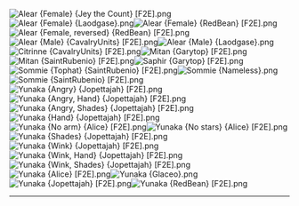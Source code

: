 ![Alear {Female} {Jey the Count} [F2E].png](https://raw.githubusercontent.com/Klokinator/FE-Repo/main/Portrait%20Repository/FE17%20Mugs%20(Engage)/Alear%20(Female)%20%7BJey%20the%20Count%7D%20%5BF2E%5D.png "Alear {Female} {Jey the Count} [F2E].png")![Alear {Female} {Laodgase}.png](https://raw.githubusercontent.com/Klokinator/FE-Repo/main/Portrait%20Repository/FE17%20Mugs%20(Engage)/Alear%20(Female)%20%7BLaodgase%7D.png "Alear {Female} {Laodgase}.png")![Alear {Female} {RedBean} [F2E].png](https://raw.githubusercontent.com/Klokinator/FE-Repo/main/Portrait%20Repository/FE17%20Mugs%20(Engage)/Alear%20(Female)%20%7BRedBean%7D%20%5BF2E%5D.png "Alear {Female} {RedBean} [F2E].png")![Alear {Female, reversed} {RedBean} [F2E].png](https://raw.githubusercontent.com/Klokinator/FE-Repo/main/Portrait%20Repository/FE17%20Mugs%20(Engage)/Alear%20(Female,%20reversed)%20%7BRedBean%7D%20%5BF2E%5D.png "Alear {Female, reversed} {RedBean} [F2E].png")![Alear {Male} {CavalryUnits} [F2E].png](https://raw.githubusercontent.com/Klokinator/FE-Repo/main/Portrait%20Repository/FE17%20Mugs%20(Engage)/Alear%20(Male)%20%7BCavalryUnits%7D%20%5BF2E%5D.png "Alear {Male} {CavalryUnits} [F2E].png")![Alear {Male} {Laodgase}.png](https://raw.githubusercontent.com/Klokinator/FE-Repo/main/Portrait%20Repository/FE17%20Mugs%20(Engage)/Alear%20(Male)%20%7BLaodgase%7D.png "Alear {Male} {Laodgase}.png")![Citrinne {CavalryUnits} [F2E].png](https://raw.githubusercontent.com/Klokinator/FE-Repo/main/Portrait%20Repository/FE17%20Mugs%20(Engage)/Citrinne%20%7BCavalryUnits%7D%20%5BF2E%5D.png "Citrinne {CavalryUnits} [F2E].png")![Mitan {Garytop} [F2E].png](https://raw.githubusercontent.com/Klokinator/FE-Repo/main/Portrait%20Repository/FE17%20Mugs%20(Engage)/Mitan%20%7BGarytop%7D%20%5BF2E%5D.png "Mitan {Garytop} [F2E].png")![Mitan {SaintRubenio} [F2E].png](https://raw.githubusercontent.com/Klokinator/FE-Repo/main/Portrait%20Repository/FE17%20Mugs%20(Engage)/Mitan%20%7BSaintRubenio%7D%20%5BF2E%5D.png "Mitan {SaintRubenio} [F2E].png")![Saphir {Garytop} [F2E].png](https://raw.githubusercontent.com/Klokinator/FE-Repo/main/Portrait%20Repository/FE17%20Mugs%20(Engage)/Saphir%20%7BGarytop%7D%20%5BF2E%5D.png "Saphir {Garytop} [F2E].png")![Sommie {Tophat} {SaintRubenio} [F2E].png](https://raw.githubusercontent.com/Klokinator/FE-Repo/main/Portrait%20Repository/FE17%20Mugs%20(Engage)/Sommie%20(Tophat)%20%7BSaintRubenio%7D%20%5BF2E%5D.png "Sommie {Tophat} {SaintRubenio} [F2E].png")![Sommie {Nameless}.png](https://raw.githubusercontent.com/Klokinator/FE-Repo/main/Portrait%20Repository/FE17%20Mugs%20(Engage)/Sommie%20%7BNameless%7D.png "Sommie {Nameless}.png")![Sommie {SaintRubenio} [F2E].png](https://raw.githubusercontent.com/Klokinator/FE-Repo/main/Portrait%20Repository/FE17%20Mugs%20(Engage)/Sommie%20%7BSaintRubenio%7D%20%5BF2E%5D.png "Sommie {SaintRubenio} [F2E].png")![Yunaka {Angry} {Jopettajah} [F2E].png](https://raw.githubusercontent.com/Klokinator/FE-Repo/main/Portrait%20Repository/FE17%20Mugs%20(Engage)/Yunaka%20(Angry)%20%7BJopettajah%7D%20%5BF2E%5D.png "Yunaka {Angry} {Jopettajah} [F2E].png")![Yunaka {Angry, Hand} {Jopettajah} [F2E].png](https://raw.githubusercontent.com/Klokinator/FE-Repo/main/Portrait%20Repository/FE17%20Mugs%20(Engage)/Yunaka%20(Angry,%20Hand)%20%7BJopettajah%7D%20%5BF2E%5D.png "Yunaka {Angry, Hand} {Jopettajah} [F2E].png")![Yunaka {Angry, Shades} {Jopettajah} [F2E].png](https://raw.githubusercontent.com/Klokinator/FE-Repo/main/Portrait%20Repository/FE17%20Mugs%20(Engage)/Yunaka%20(Angry,%20Shades)%20%7BJopettajah%7D%20%5BF2E%5D.png "Yunaka {Angry, Shades} {Jopettajah} [F2E].png")![Yunaka {Hand} {Jopettajah} [F2E].png](https://raw.githubusercontent.com/Klokinator/FE-Repo/main/Portrait%20Repository/FE17%20Mugs%20(Engage)/Yunaka%20(Hand)%20%7BJopettajah%7D%20%5BF2E%5D.png "Yunaka {Hand} {Jopettajah} [F2E].png")![Yunaka {No arm} {Alice} [F2E].png](https://raw.githubusercontent.com/Klokinator/FE-Repo/main/Portrait%20Repository/FE17%20Mugs%20(Engage)/Yunaka%20(No%20arm)%20%7BAlice%7D%20%5BF2E%5D.png "Yunaka {No arm} {Alice} [F2E].png")![Yunaka {No stars} {Alice} [F2E].png](https://raw.githubusercontent.com/Klokinator/FE-Repo/main/Portrait%20Repository/FE17%20Mugs%20(Engage)/Yunaka%20(No%20stars)%20%7BAlice%7D%20%5BF2E%5D.png "Yunaka {No stars} {Alice} [F2E].png")![Yunaka {Shades} {Jopettajah} [F2E].png](https://raw.githubusercontent.com/Klokinator/FE-Repo/main/Portrait%20Repository/FE17%20Mugs%20(Engage)/Yunaka%20(Shades)%20%7BJopettajah%7D%20%5BF2E%5D.png "Yunaka {Shades} {Jopettajah} [F2E].png")![Yunaka {Wink} {Jopettajah} [F2E].png](https://raw.githubusercontent.com/Klokinator/FE-Repo/main/Portrait%20Repository/FE17%20Mugs%20(Engage)/Yunaka%20(Wink)%20%7BJopettajah%7D%20%5BF2E%5D.png "Yunaka {Wink} {Jopettajah} [F2E].png")![Yunaka {Wink, Hand} {Jopettajah} [F2E].png](https://raw.githubusercontent.com/Klokinator/FE-Repo/main/Portrait%20Repository/FE17%20Mugs%20(Engage)/Yunaka%20(Wink,%20Hand)%20%7BJopettajah%7D%20%5BF2E%5D.png "Yunaka {Wink, Hand} {Jopettajah} [F2E].png")![Yunaka {Wink, Shades} {Jopettajah} [F2E].png](https://raw.githubusercontent.com/Klokinator/FE-Repo/main/Portrait%20Repository/FE17%20Mugs%20(Engage)/Yunaka%20(Wink,%20Shades)%20%7BJopettajah%7D%20%5BF2E%5D.png "Yunaka {Wink, Shades} {Jopettajah} [F2E].png")![Yunaka {Alice} [F2E].png](https://raw.githubusercontent.com/Klokinator/FE-Repo/main/Portrait%20Repository/FE17%20Mugs%20(Engage)/Yunaka%20%7BAlice%7D%20%5BF2E%5D.png "Yunaka {Alice} [F2E].png")![Yunaka {Glaceo}.png](https://raw.githubusercontent.com/Klokinator/FE-Repo/main/Portrait%20Repository/FE17%20Mugs%20(Engage)/Yunaka%20%7BGlaceo%7D.png "Yunaka {Glaceo}.png")![Yunaka {Jopettajah} [F2E].png](https://raw.githubusercontent.com/Klokinator/FE-Repo/main/Portrait%20Repository/FE17%20Mugs%20(Engage)/Yunaka%20%7BJopettajah%7D%20%5BF2E%5D.png "Yunaka {Jopettajah} [F2E].png")![Yunaka {RedBean} [F2E].png](https://raw.githubusercontent.com/Klokinator/FE-Repo/main/Portrait%20Repository/FE17%20Mugs%20(Engage)/Yunaka%20%7BRedBean%7D%20%5BF2E%5D.png "Yunaka {RedBean} [F2E].png")



----

